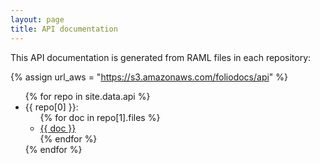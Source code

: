 ```yaml
---
layout: page
title: API documentation
---
```


This API documentation is generated from RAML files in each repository:

{% assign url_aws = "https://s3.amazonaws.com/foliodocs/api" %}

<ul>
  {% for repo in site.data.api %}
    <li id="{{ repo[0] }}"> {{ repo[0] }}:
      <ul>
        {% for doc in repo[1].files %}
          <li>
            <a href="{{ url_aws }}/{{ repo[0] }}/{{ doc }}.html">
              {{ doc }}
            </a>
          </li>
        {% endfor %}
      </ul>
    </li>
  {% endfor %}
</ul>
